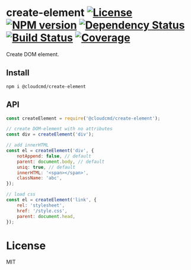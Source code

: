 # create-element [![License][LicenseIMGURL]][LicenseURL] [![NPM version][NPMIMGURL]][NPMURL] [![Dependency Status][DependencyStatusIMGURL]][DependencyStatusURL] [![Build Status][BuildStatusIMGURL]][BuildStatusURL] [![Coverage][CoverageIMGURL]][CoverageURL]

Create DOM element.

## Install

```
npm i @cloudcmd/create-element
```

## API

```js
const createElement = require('@cloudcmd/create-element');

// create DOM-element with no attributes
const div = createElement('div');

// add innerHTML
const el = createElement('div', {
    notAppend: false, // default
    parent: document.body, // default
    uniq: true, // default
    innerHTML: '<span></span>',
    className: 'abc',
});

// load css
const el = createElement('link', {
    rel: 'stylesheet',
    href: '/style.css',
    parent: document.head,
});
```

# License
MIT

[NPMIMGURL]:                https://img.shields.io/npm/v/@cloudcmd/create-element.svg?style=flat&longCache=true
[BuildStatusIMGURL]:        https://img.shields.io/travis/cloudcmd/create-element/master.svg?style=flat&longCache=true
[DependencyStatusIMGURL]:   https://img.shields.io/david/cloudcmd/create-element.svg?style=flat&longCache=true
[LicenseIMGURL]:            https://img.shields.io/badge/license-MIT-317BF9.svg?style=flat&longCache=true

[NPMURL]:                   https://npmjs.org/package/@cloudcmd/create-element "npm"
[BuildStatusURL]:           https://travis-ci.org/cloudcmd/create-element  "Build Status"
[DependencyStatusURL]:      https://david-dm.org/cloudcmd/create-element "Dependency Status"
[LicenseURL]:               https://tldrlegal.com/license/mit-license "MIT License"

[CoverageURL]:              https://coveralls.io/github/cloudcmd/create-element?branch=master
[CoverageIMGURL]:           https://coveralls.io/repos/cloudcmd/create-element/badge.svg?branch=master&service=github


